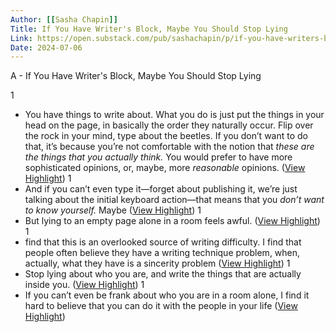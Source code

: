 ```yaml
---
Author: [[Sasha Chapin]]
Title: If You Have Writer's Block, Maybe You Should Stop Lying
Link: https://open.substack.com/pub/sashachapin/p/if-you-have-writers-block-maybe-you?utm_source=direct&utm_campaign=post&utm_medium=web
Date: 2024-07-06
---
```

A - If You Have Writer's Block, Maybe You Should Stop Lying

1
- You have things to write about. What you do is just put the things in your head on the page, in basically the order they naturally occur. Flip over the rock in your mind, type about the beetles.
  If you don’t want to do that, it’s because you’re not comfortable with the notion that *these are the things that you actually think.* You would prefer to have more sophisticated opinions, or, maybe, more *reasonable* opinions. ([View Highlight](https://read.readwise.io/read/01hn8cdtta70a0pawfzj00746q))
1
- And if you can’t even type it—forget about publishing it, we’re just talking about the initial keyboard action—that means that you *don’t want to know yourself.*
  Maybe ([View Highlight](https://read.readwise.io/read/01hn8cerf5wz9cdjr0aaq3brwq))
1
- But lying to an empty page alone in a room feels awful. ([View Highlight](https://read.readwise.io/read/01hn8cf7dam612374xrth28w86))
1
- find that this is an overlooked source of writing difficulty. I find that people often believe they have a writing technique problem, when, actually, what they have is a sincerity problem ([View Highlight](https://read.readwise.io/read/01hn8cfgwhepe90662bycncmsd))
1
- Stop lying about who you are, and write the things that are actually inside you. ([View Highlight](https://read.readwise.io/read/01hn8cg8grv847vvwctrkdhjp9))
1
- If you can’t even be frank about who you are in a room alone, I find it hard to believe that you can do it with the people in your life ([View Highlight](https://read.readwise.io/read/01hn8cktz92a4c3f2jh7jc528k))
